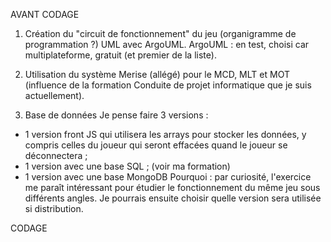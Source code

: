 AVANT CODAGE
1) Création du "circuit de fonctionnement" du jeu (organigramme de programmation ?) UML avec ArgoUML. 
  ArgoUML : en test, choisi car multiplateforme, gratuit (et premier de la liste).

2) Utilisation du système Merise (allégé) pour le MCD, MLT et MOT (influence de la formation Conduite de projet informatique que je suis actuellement).

3) Base de données
Je pense faire 3 versions : 
- 1 version front JS qui utilisera les arrays pour stocker les données, y compris celles du joueur qui seront effacées quand le joueur se déconnectera ;
- 1 version avec une base SQL ; (voir ma formation)
- 1 version avec une base MongoDB
Pourquoi : par curiosité, l'exercice me paraît intéressant pour étudier le fonctionnement du même jeu sous différents angles. 
Je pourrais ensuite choisir quelle version sera utilisée si distribution.

CODAGE
